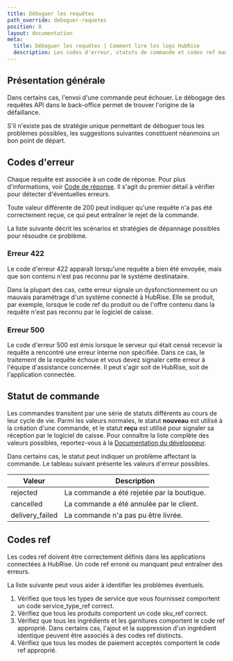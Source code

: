 ```yaml
---
title: Déboguer les requêtes
path_override: deboguer-requetes
position: 8
layout: documentation
meta:
  title: Déboguer les requêtes | Comment lire les logs HubRise
  description: Les codes d'erreur, statuts de commande et codes ref manquants ou incorrects présents dans les logs HubRise aident à comprendre la source du problème.
---
```


## Présentation générale

Dans certains cas, l'envoi d'une commande peut échouer. Le débogage des requêtes API dans le back-office permet de trouver l'origine de la défaillance.

S'il n'existe pas de stratégie unique permettant de déboguer tous les problèmes possibles, les suggestions suivantes constituent néanmoins un bon point de départ.

## Codes d'erreur

Chaque requête est associée à un code de réponse. Pour plus d'informations, voir [Code de réponse](/docs/hubrise-logs/json-requests-in-hubrise#code). Il s'agit du premier détail à vérifier pour détecter d'éventuelles erreurs.

Toute valeur différente de 200 peut indiquer qu'une requête n'a pas été correctement reçue, ce qui peut entraîner le rejet de la commande.

La liste suivante décrit les scénarios et stratégies de dépannage possibles pour résoudre ce problème.

### Erreur 422

Le code d'erreur 422 apparaît lorsqu'une requête a bien été envoyée, mais que son contenu n'est pas reconnu par le système destinataire.

Dans la plupart des cas, cette erreur signale un dysfonctionnement ou un mauvais paramétrage d'un système connecté à HubRise. Elle se produit, par exemple, lorsque le code ref du produit ou de l'offre contenu dans la requête n'est pas reconnu par le logiciel de caisse.

### Erreur 500

Le code d'erreur 500 est émis lorsque le serveur qui était censé recevoir la requête a rencontré une erreur interne non spécifiée. Dans ce cas, le traitement de la requête échoue et vous devez signaler cette erreur à l'équipe d'assistance concernée. Il peut s'agir soit de HubRise, soit de l'application connectée.

## Statut de commande

Les commandes transitent par une série de statuts différents au cours de leur cycle de vie. Parmi les valeurs normales, le statut **nouveau** est utilisé à la création d'une commande, et le statut **reçu** est utilisé pour signaler sa réception par le logiciel de caisse. Pour connaître la liste complète des valeurs possibles, reportez-vous à la [Documentation du développeur](/developers/api/order-management#status).

Dans certains cas, le statut peut indiquer un problème affectant la commande. Le tableau suivant présente les valeurs d'erreur possibles.

| Valeur          | Description                                |
| --------------- | ------------------------------------------ |
| rejected        | La commande a été rejetée par la boutique. |
| cancelled       | La commande a été annulée par le client.   |
| delivery_failed | La commande n'a pas pu être livrée.        |

## Codes ref

Les codes ref doivent être correctement définis dans les applications connectées à HubRise. Un code ref erroné ou manquant peut entraîner des erreurs.

La liste suivante peut vous aider à identifier les problèmes éventuels.

1. Vérifiez que tous les types de service que vous fournissez comportent un code service_type_ref correct.
1. Vérifiez que tous les produits comportent un code sku_ref correct.
1. Vérifiez que tous les ingrédients et les garnitures comportent le code ref approprié. Dans certains cas, l'ajout et la suppression d'un ingrédient identique peuvent être associés à des codes ref distincts.
1. Vérifiez que tous les modes de paiement acceptés comportent le code ref approprié.
